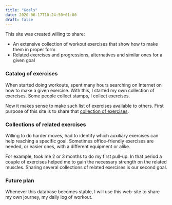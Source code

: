 ```yaml
---
title: "Goals"
date: 2020-06-17T10:24:50+01:00
draft: false
---
```

This site was created willing to share:
* An extensive collection of workout exercises that show how to make them in proper form
* Related exercises and progressions, alternatives and similar ones for a given goal

<!--more-->
### Catalog of exercises
When started doing workouts, spent many hours searching on Internet on how to make a given exercise.
With this, I started my own collection of exercises. Some people collect stamps, I collect exercises.

Now it makes sense to make such list of exercises available to others.
First purpose of this site is to share that [collection of exercises](/exercises/).

### Collections of related exercises
Willing to do harder moves, had to identify which auxiliary exercises can help reaching a specific goal.
Sometimes office-friendly exercises are needed, or easier ones, with a different equipment or alike.

For example, took me 2 or 3 months to do my first pull-up.
In that period a couple of exercises helped me to gain the necessary strength on the related muscles.
Sharing several collections of related exercises is our second goal.

### Future plan
Whenever this database becomes stable, I will use this web-site to share my own journey, my daily log of workout.
